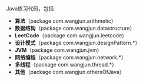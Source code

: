Java练习代码，包括 
 - **算法**（package com.wangjun.arithmetic）
 - **数据结构**（package com.wangjun.datastructure）
 - **LeetCode**（package com.wangjun.leetcode）
 - **设计模式**（package com.wangjun.designPattern.*）
 - **JVM**（package com.wangjun.jvm）
 - **网络编程**（package com.wangjun.network.*）
 - **多线程**（package com.wangjun.thread.*）
 - **其他**（package com.wangjun.othersOfJava）

 
